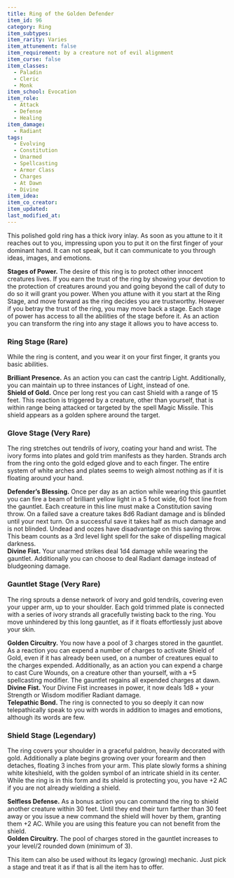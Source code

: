 ```yaml
---
title: Ring of the Golden Defender
item_id: 96
category: Ring
item_subtypes:
item_rarity: Varies
item_attunement: false
item_requirement: by a creature not of evil alignment
item_curse: false
item_classes:
  - Paladin
  - Cleric
  - Monk
item_school: Evocation
item_role:
  - Attack
  - Defense
  - Healing
item_damage:
  - Radiant
tags:
  - Evolving
  - Constitution
  - Unarmed
  - Spellcasting
  - Armor Class
  - Charges
  - At Dawn
  - Divine
item_idea:
item_co_creator:
item_updated:
last_modified_at:
---
```


This polished gold ring has a thick ivory inlay. As soon as you attune to it it reaches out to you, impressing upon you to put it on the first finger of your dominant hand. It can not speak, but it can communicate to you through ideas, images, and emotions.

**Stages of Power.** The desire of this ring is to protect other innocent creatures lives. If you earn the trust of the ring by showing your devotion to the protection of creatures around you and going beyond the call of duty to do so it will grant you power. When you attune with it you start at the Ring Stage, and move forward as the ring decides you are trustworthy. However if you betray the trust of the ring, you may move back a stage.
Each stage of power has access to all the abilities of the stage before it. As an action you can transform the ring into any stage it allows you to have access to.

<!--excerpt-->
### Ring Stage (Rare)
While the ring is content, and you wear it on your first finger, it grants you basic abilities.

**Brilliant Presence.** As an action you can cast the cantrip <magic-spell>Light</magic-spell>. Additionally, you can maintain up to three instances of <magic-spell>Light</magic-spell>, instead of one.    
**Shield of Gold.** Once per long rest you can cast <magic-spell>Shield</magic-spell> with a range of 15 feet. This reaction is triggered by a creature, other than yourself, that is within range being attacked or targeted by the spell Magic Missile. This shield appears as a golden sphere around the target.

### Glove Stage (Very Rare)
The ring stretches out tendrils of ivory, coating your hand and wrist. The ivory forms into plates and gold trim manifests as they harden. Strands arch from the ring onto the gold edged glove and to each finger. The entire system of white arches and plates seems to weigh almost nothing as if it is floating around your hand.

**Defender’s Blessing.** Once per day as an action while wearing this gauntlet you can fire a beam of brilliant yellow light in a 5 foot wide, 60 foot line from the gauntlet. Each creature in this line must make a Constitution saving throw. On a failed save a creature takes 8d6 Radiant damage and is blinded until your next turn. On a successful save it takes half as much damage and is not blinded. Undead and oozes have disadvantage on this saving throw. This beam counts as a 3rd level light spell for the sake of dispelling magical darkness.    
**Divine Fist.** Your unarmed strikes deal 1d4 damage while wearing the gauntlet. Additionally you can choose to deal Radiant damage instead of bludgeoning damage.

### Gauntlet Stage (Very Rare)
The ring sprouts a dense network of ivory and gold tendrils, covering even your upper arm, up to your shoulder. Each gold trimmed plate is connected with a series of ivory strands all gracefully twisting back to the ring. You move unhindered by this long gauntlet, as if it floats effortlessly just above your skin.

**Golden Circuitry.** You now have a pool of 3 charges stored in the gauntlet. As a reaction you can expend a number of charges to activate Shield of Gold, even if it has already been used, on a number of creatures equal to the charges expended.
Additionally, as an action you can expend a charge to cast <magic-spell>Cure Wounds</magic-spell>, on a creature other than yourself, with a +5 spellcasting modifier.
The gauntlet regains all expended charges at dawn.    
**Divine Fist.** Your Divine Fist increases in power, it now deals 1d8 + your Strength or Wisdom modifier Radiant damage.    
**Telepathic Bond.** The ring is connected to you so deeply it can now telepathically speak to you with words in addition to images and emotions, although its words are few.

### Shield Stage (Legendary)
The ring covers your shoulder in a graceful paldron, heavily decorated with gold. Additionally a plate begins growing over your forearm and then detaches, floating 3 inches from your arm. This plate slowly forms a shining white kiteshield, with the golden symbol of an intricate shield in its center.
While the ring is in this form and its shield is protecting you, you have +2 AC if you are not already wielding a shield.

**Selfless Defense.** As a bonus action you can command the ring to shield another creature within 30 feet. Until they end their turn farther than 30 feet away or you issue a new command the shield will hover by them, granting them +2 AC. While you are using this feature you can not benefit from the shield.    
**Golden Circuitry.** The pool of charges stored in the gauntlet increases to your level/2 rounded down (minimum of 3).

<section id="note">
This item can also be used without its legacy (growing) mechanic. Just pick a stage and treat it as if that is all the item has to offer.
</section>